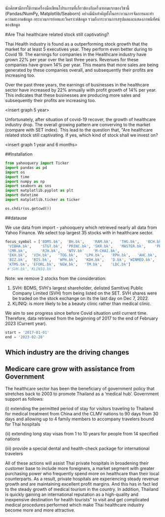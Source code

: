 นักศึกษามีการใช้งานเครื่องมือเขียนโปรแกรมที่เกี่ยวข้องกับครึ่งเทอมแรกของวิชานี้ (Pandas/NumPy, Matplotlib/Seaborn) อย่างมีนัยสําคัญทั้งในกระบวนการจัดการและทําความสะอาดข้อมูล กระบวนการย่อยและวิเคราะห์ข้อมูล รวมถึงกระบวนการสรุปผลและแสดงภาพนิทัศน์ของข้อมูล

#Are Thai healthcare related stock still captivating?

Thai Health industry is found as a outperforming stock growth that the market for at least 5 executives year. They perform even better during to Covid 19. The earnings for companies in the Healthcare industry have grown 22% per year over the last three years. Revenues for these companies have grown 14% per year. This means that more sales are being generated by these companies overall, and subsequently their profits are increasing too.
 
Over the past three years, the earnings of businesses in the healthcare sector have increased by 22% annually with profit growth of 14% per year. This indicates that these businesses are producing more sales and subsequently their profits are increasing too.

<insert graph 5 year>

Unfortunately, after situation of covid-19 recover, the growth of healthcare industry drop. The overall growing pattern are converving to the market (compare with SET index). This lead to the question that, "Are healthcare related stock still captivating. If yes, which kind of stock shall we invest on?

<insert graph 1 year and 6 months>

##Installation
```python
from yahooquery import Ticker
import pandas as pd
import os
import time
import numpy as np
import seaborn as sns
import matplotlib.pyplot as plt
import datetime
import matplotlib.ticker as ticker

os.chdir(os.getcwd())
```


##datause

We use data from import - yahooquery which retrieved nearly all data from Yahoo Finance. We select top largest 35 stocks with in healthcare sector.

```python
focus_symbol = ['BDMS.bk',	'BH.bk',	'RAM.bk',	'THG.bk',	'BCH.bk','CHG.bk',	
 'VIBHA.bk',	'STGT.bk',	'PRINC.bk',	'SKR.bk',	'MASTER.bk',	'PR9.bk',	
 'CMR.bk',		'RJH.bk',	'NTV.bk'	'M-CHAI.bk',	
 'EKH.bk',	'VIH.bk',	'TOG.bk',	'LPH.bk',	'RPH.bk',	'AHC.bk',	'IMH.bk',	
 'BIZ.bk',	'BIS.bk',	'WPH.bk',	'KDH.bk',	'D.bk',	'WINMED.bk',	'SMD.bk',	
 'KTMS.bk',	'EFORL.bk',	'NEW.bk',	'TM.bk',	'LDC.bk'] 
 #'SVH.bk','KLINIQ.bk'
```

Note: we remove 2 stocks from the consideration:
1. SVH: BDMS, SVH's largest shareholder, delisted Samitivej Public Company Limited (SVH) from being listed on the SET. SVH shares were be traded on the stock exchange on its the last day on Dec 7, 2022.
2. KLINIQ: is more likely to be a beauty clinic rather than medical clinic.


We aim to see progress since before Covid situation until current time. Therefore, data retrieved from the beginning of 2017 to the end of February 2023 (Current year). 

```python
start = '2017-01-01'
end = '2023-02-28'
```




## Which industry are the driving changes



## Medicare care grow with assistance from Government
The healthcare sector has been the beneficiary of government policy that stretches back to 2003 to promote Thailand as a ‘medical hub’. Government support as follows:

(i) extending the permitted period of stay for visitors traveling to Thailand for medical treatment from China and the CLMV nations to 90 days from 30 days and allowing up to 4 family members to accompany travelers bound for Thai hospitals

(ii) extending long stay visas from 1 to 10 years for people from 14 specified nations 

(iii) provide a special dental and health-check package for international travelers

All of these actions will assist Thai private hospitals in broadening their customer base to include more foreigners, a market segment with greater purchasing power who frequently spend more on healthcare than their local counterparts. As a result, private hospitals are experiencing steady revenue growth and are maintaining excellent profit margins. And this has in fact led to the steady growth of medical tourism in the country.
In addition, Thailand is quickly gaining an international reputation as a high-quality and inexpensive destination for health tourists" to visit and get complicated medical procedures performed which make Thai healthcare industry become more and more attractive.


